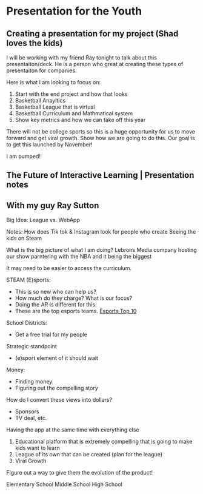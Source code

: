 # Presentation for the Youth

## Creating a presentation for my project (Shad loves the kids)

I will be working with my friend Ray tonight to talk about this presentaiton/deck. He is a person who great at creating these types of presentaiton for companies. 

Here is what I am looking to focus on:

1. Start with the end project and how that looks
2. Basketball Anayltics 
3. Basketball League that is virtual 
4. Basketball Curriculum and Mathmatical system 
5. Show key metrics and how we can take off this year 


There will not be college sports so this is a huge opportunity for us to move forward and get viral growth.  Show how we are going to do this.  Our goal is to get this launched by November! 

I am pumped! 

## The Future of Interactive Learning | Presentation notes
 ## With my guy Ray Sutton 

Big Idea:
League vs. WebApp

Notes:
How does Tik tok & Instagram look for people who create
Seeing the kids on Steam 

What is the big picture of what I am doing?
Lebrons Media company hosting our show parntering with the NBA and it being the biggest 

It may need to be easier to access the curriculum.  

STEAM (E)sports: 
- This is so new who can help us?
- How much do they charge? What is our focus?
- Doing the AR is different for this.
- These are the top esports teams.
[Esports Top 10](https://esportsobserver.com/top10-esports-teams-2019/)

School Districts:
- Get a free trial for my people

Strategic standpoint
- (e)sport element of it should wait 

Money:
- Finding money 
- Figuring out the compelling story

How do I convert these views into dollars?
- Sponsors 
- TV deal, etc. 

Having the app at the same time with everything else
1. Educational platform that is extremely compelling that is going to make kids want to learn
2. League of its own that can be created (plan for the league)
3. Viral Growth 

Figure out a way to give them the evolution of the product! 

Elementary School 
Middle School 
High School 




